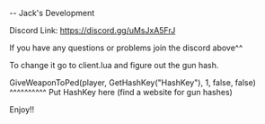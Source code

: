 -- Jack's Development

Discord Link: https://discord.gg/uMsJxA5FrJ

If you have any questions or problems join the discord above^^

To change it go to client.lua and figure out the gun hash.

 GiveWeaponToPed(player, GetHashKey("HashKey"), 1, false, false) 
                                    ^^^^^^^^^^
                                    Put HashKey here (find a website for gun hashes)

Enjoy!!
